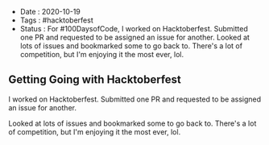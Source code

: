 - Date : 2020-10-19
- Tags : #hacktoberfest
- Status : For #100DaysofCode, I worked on Hacktoberfest. Submitted one PR and requested to be assigned an issue for another. Looked at lots of issues and bookmarked some to go back to. There's a lot of competition, but I'm enjoying it the most ever, lol.

## Getting Going with Hacktoberfest

I worked on Hacktoberfest. Submitted one PR and requested to be assigned an issue for another. 

Looked at lots of issues and bookmarked some to go back to. There's a lot of competition, but I'm enjoying it the most ever, lol.
